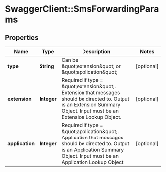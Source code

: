 # SwaggerClient::SmsForwardingParams

## Properties
Name | Type | Description | Notes
------------ | ------------- | ------------- | -------------
**type** | **String** | Can be \&quot;extension\&quot; or \&quot;application\&quot; | [optional] 
**extension** | **Integer** | Required if type &#x3D; \&quot;extension\&quot;. Extension that messages should be directed to. Output is an Extension Summary Object. Input must be an Extension Lookup Object. | [optional] 
**application** | **Integer** | Required if type &#x3D; \&quot;application\&quot;. Application that messages should be directed to. Output is an Application Summary Object. Input must be an Application Lookup Object. | [optional] 


